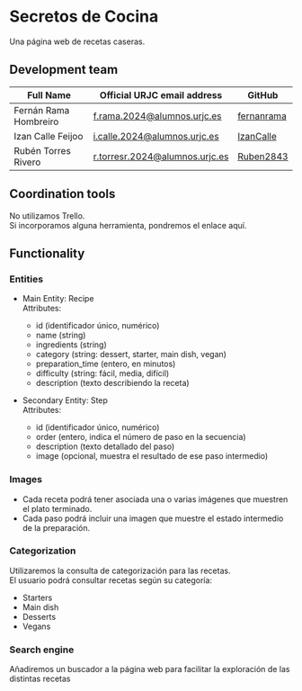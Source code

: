 # Secretos de Cocina

Una página web de recetas caseras.



## Development team

| Full Name         | Official URJC email address                | GitHub      |
|-------------------------|------------------------------------------|-------------|
| Fernán Rama Hombreiro   | f.rama.2024@alumnos.urjc.es              | [fernanrama](https://github.com/fernanrama) |
| Izan Calle Feijoo       | i.calle.2024@alumnos.urjc.es             | [IzanCalle](https://github.com/IzanCalle)   |
| Rubén Torres Rivero     | r.torresr.2024@alumnos.urjc.es           | [Ruben2843](https://github.com/Ruben2843)   |



## Coordination tools

No utilizamos Trello.  
Si incorporamos alguna herramienta, pondremos el enlace aquí.



## Functionality

###  Entities

- Main Entity: Recipe  
  Attributes:  
  - id (identificador único, numérico)  
  - name (string)
  - ingredients (string)    
  - category (string: dessert, starter, main dish, vegan)  
  - preparation_time (entero, en minutos)  
  - difficulty (string: fácil, media, difícil)
  - description (texto describiendo la receta)

- Secondary Entity: Step  
  Attributes:  
  - id (identificador único, numérico)    
  - order (entero, indica el número de paso en la secuencia)  
  - description (texto detallado del paso)  
  - image (opcional, muestra el resultado de ese paso intermedio)  



### Images

- Cada receta podrá tener asociada una o varias imágenes que muestren el plato terminado.  
- Cada paso podrá incluir una imagen que muestre el estado intermedio de la preparación.  

### Categorization
Utilizaremos la consulta de categorización para las recetas.  
El usuario podrá consultar recetas según su categoría: 

- Starters 
- Main dish  
- Desserts  
- Vegans

### Search engine  
Añadiremos un buscador a la página web para facilitar la exploración de las distintas recetas
